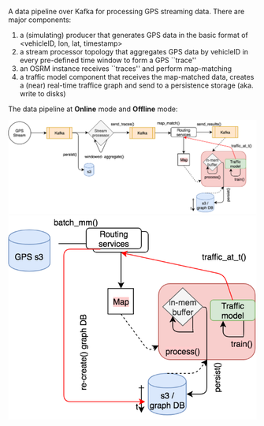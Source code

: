 A data pipeline over Kafka for processing GPS streaming data. There are major components:
1. a (simulating) producer that generates GPS data in the basic format of <vehicleID, lon, lat, timestamp>
2. a stream processor topology that aggregates GPS data by vehicleID in every pre-defined time window to form a GPS ``trace''
3. an OSRM instance receives ``traces'' and perform map-matching
4. a traffic model component that receives the map-matched data, creates a (near) real-time traffice graph and send to a persistence storage (aka. write to disks)


The data pipeline at **Online** mode and **Offline** mode:

![Online mode](images/online_mode_dp.png?raw=true "Online mode data pipeline")
<img src="images/offline_mode_dp.png"  alt = "Offline mode" width="800">



